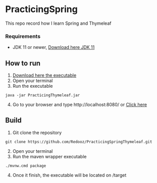 # PracticingSpring
This repo record how I learn Spring and Thymeleaf

### Requirements
* JDK 11 or newer, [Download here JDK 11](https://www.oracle.com/java/technologies/javase/jdk11-archive-downloads.html)

## How to run

1. [Download here the executable](https://github.com/Redooz/PracticingSpringThymeleaf/releases/download/v1.0/PracticingThymeleaf.jar)
2. Open your terminal 
3. Run the executable
```
java -jar PracticingThymeleaf.jar
```
4. Go to your browser and type http://localhost:8080/ or [Click here](http://localhost:8080/)

## Build
1. Git clone the repository
```
git clone https://github.com/Redooz/PracticingSpringThymeleaf.git
```
2. Open your terminal
3. Run the maven wrapper executable
```
./mvnw.cmd package
```
4. Once it finish, the executable will be located on /target
